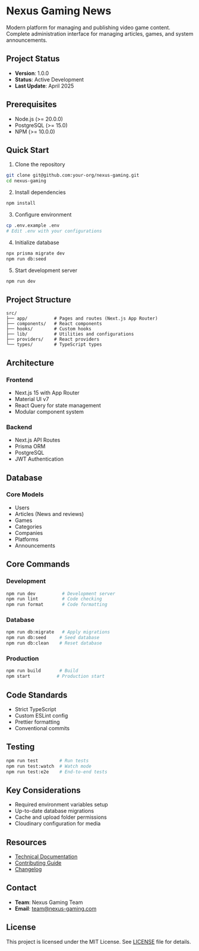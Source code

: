 # Nexus Gaming News

Modern platform for managing and publishing video game content. Complete
administration interface for managing articles, games, and system announcements.

## Project Status

- **Version**: 1.0.0
- **Status**: Active Development
- **Last Update**: April 2025

## Prerequisites

- Node.js (>= 20.0.0)
- PostgreSQL (>= 15.0)
- NPM (>= 10.0.0)

## Quick Start

1. Clone the repository

```bash
git clone git@github.com:your-org/nexus-gaming.git
cd nexus-gaming
```

2. Install dependencies

```bash
npm install
```

3. Configure environment

```bash
cp .env.example .env
# Edit .env with your configurations
```

4. Initialize database

```bash
npx prisma migrate dev
npm run db:seed
```

5. Start development server

```bash
npm run dev
```

## Project Structure

```
src/
├── app/          # Pages and routes (Next.js App Router)
├── components/   # React components
├── hooks/        # Custom hooks
├── lib/          # Utilities and configurations
├── providers/    # React providers
└── types/        # TypeScript types
```

## Architecture

### Frontend

- Next.js 15 with App Router
- Material UI v7
- React Query for state management
- Modular component system

### Backend

- Next.js API Routes
- Prisma ORM
- PostgreSQL
- JWT Authentication

## Database

### Core Models

- Users
- Articles (News and reviews)
- Games
- Categories
- Companies
- Platforms
- Announcements

## Core Commands

### Development

```bash
npm run dev          # Development server
npm run lint         # Code checking
npm run format       # Code formatting
```

### Database

```bash
npm run db:migrate   # Apply migrations
npm run db:seed     # Seed database
npm run db:clean    # Reset database
```

### Production

```bash
npm run build       # Build
npm start          # Production start
```

## Code Standards

- Strict TypeScript
- Custom ESLint config
- Prettier formatting
- Conventional commits

## Testing

```bash
npm run test        # Run tests
npm run test:watch  # Watch mode
npm run test:e2e    # End-to-end tests
```

## Key Considerations

- Required environment variables setup
- Up-to-date database migrations
- Cache and upload folder permissions
- Cloudinary configuration for media

## Resources

- [Technical Documentation](docs/technical.md)
- [Contributing Guide](CONTRIBUTING.md)
- [Changelog](CHANGELOG.md)

## Contact

- **Team**: Nexus Gaming Team
- **Email**: team@nexus-gaming.com

## License

This project is licensed under the MIT License. See [LICENSE](LICENSE) file for
details.
